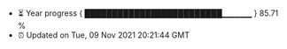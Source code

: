 - ⏳ Year progress { █████████████████████████▁▁▁▁▁ } 85.71 %
- ⏰ Updated on Tue, 09 Nov 2021 20:21:44 GMT

